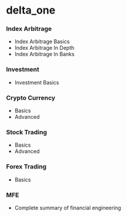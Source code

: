 # delta_one

### Index Arbitrage
* Index Arbitrage Basics
* Index Arbitrage In Depth
* Index Arbitrage In Banks

### Investment
* Investment Basics

### Crypto Currency
* Basics
* Advanced

### Stock Trading
* Basics
* Advanced

### Forex Trading
* Basics

### MFE
* Complete summary of financial engineering

 